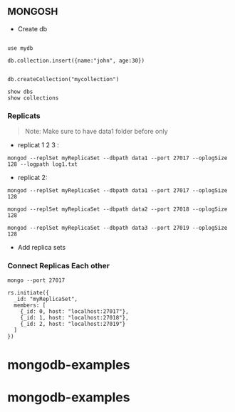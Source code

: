 ## MONGOSH 

- Create db 
```bash=

use mydb

db.collection.insert({name:"john", age:30})


db.createCollection("mycollection")

show dbs
show collections

```

### Replicats 

> Note: Make sure to have data1 folder before only 
- replicat 1 2 3 :
```bash=
mongod --replSet myReplicaSet --dbpath data1 --port 27017 --oplogSize 128 --logpath log1.txt
```


- replicat 2:
```bash=
mongod --replSet myReplicaSet --dbpath data1 --port 27017 --oplogSize 128 

mongod --replSet myReplicaSet --dbpath data2 --port 27018 --oplogSize 128 

mongod --replSet myReplicaSet --dbpath data3 --port 27019 --oplogSize 128   
```
- Add replica sets

### Connect Replicas Each other
```bash=
mongo --port 27017

rs.initiate({
  _id: "myReplicaSet",
  members: [
    {_id: 0, host: "localhost:27017"},
    {_id: 1, host: "localhost:27018"},
    {_id: 2, host: "localhost:27019"}
  ]
})
```
# mongodb-examples
# mongodb-examples
